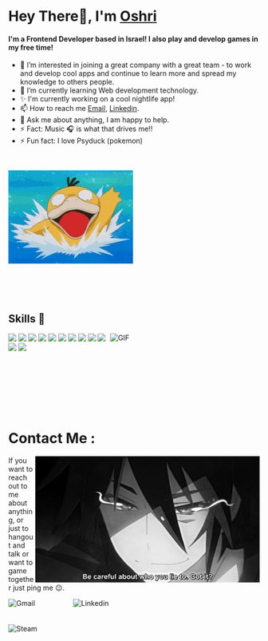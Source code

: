 # Hey There👋, I'm [Oshri](https://www.linkedin.com/in/oshri-zafrani/)
#### I'm a Frontend Developer based in Israel! I also play and develop games in my free time!

- 👀 I’m interested in joining a great company with a great team - to work and develop cool apps and continue to learn more and spread my knowledge to others people.
- 🌱 I’m currently learning Web development technology.
- ✨ I'm currently working on a cool nightlife app!
- 📫 How to reach me <a href="mailto:oshriza@gmail.com">Email</a>, <a href="https://www.linkedin.com/in/oshri-zafrani/" rel="nofollow">Linkedin</a>.
- 💬 Ask me about anything, I am happy to help.
- ⚡ Fact: Music 🎧 is what that drives me!!
- ⚡ Fun fact: I love Psyduck (pokemon)
</br>

![yeye](https://raw.githubusercontent.com/oshriza/oshriza/main/assets/Giphy3_psyduck.webp)

</br>
</br>
</br>

## Skills 🚀
<img hight="200" width="300" alt="GIF" align="right" src="https://raw.githubusercontent.com/oshriza/oshriza/main/assets/1936.gif">


![](https://img.shields.io/badge/JavaScript-323330?style=for-the-badge&amp;logo=javascript&amp)
![](https://img.shields.io/badge/json-5E5C5C?style=for-the-badge&amp;logo=json&amp)
![](https://img.shields.io/badge/npm-CB3837?style=for-the-badge&amp;logo=npm&amp;logoColor=white)
![](https://img.shields.io/badge/Sass-CC6699?style=for-the-badge&amp;logo=sass&amp;logoColor=white)
![](https://img.shields.io/badge/React-20232A?style=for-the-badge&amp;logo=react&amp;logoColor=61DAFB)
![](https://img.shields.io/badge/Tailwind_CSS-38B2AC?style=for-the-badge&amp;logo=tailwind-css&amp;logoColor=white)
![](https://img.shields.io/badge/fastapi-109989?style=for-the-badge&amp;logo=FASTAPI&amp;logoColor=white)
![](https://img.shields.io/badge/next.js-000000?style=for-the-badge&amp;logo=nextdotjs&amp;logoColor=white)
![](https://img.shields.io/badge/firebase-ffca28?style=for-the-badge&amp;logo=firebase&amp;logoColor=black)
![](https://img.shields.io/badge/TypeScript-007ACC?style=for-the-badge&logo=typescript&logoColor=white)
![](https://img.shields.io/badge/TypeScript-007ACC?style=for-the-badge&logo=typescript&logoColor=white)
![](https://img.shields.io/badge/styled_Components-CC6699?style=for-the-badge&logo=styled-components&logoColor=white)


</br>
</br>
</br>
</br>
</br>
</br>

# Contact Me :
<p>


<img hight="320" width="450" align="right" alt="GIF" src="https://raw.githubusercontent.com/oshriza/oshriza/main/assets/93195.gif">

If you want to reach out to me about anything, or just to hangout and talk or want to game together just ping me 😉.

<a href="mailto:oshriza@gmail.com">
 <img align="left" alt="Gmail" width="130" hight="100" src="https://github.com/Xx-Ashutosh-xX/Xx-Ashutosh-xX/blob/master/assets/icons/gmail.png" />
</a>
<a href="https://www.linkedin.com/in/oshri-zafrani/">
  <img align="left" alt="Linkedin" width="150" hight="100" src="https://github.com/Xx-Ashutosh-xX/Xx-Ashutosh-xX/blob/master/assets/icons/linkedin.png" />
</br>
</br>
</br>
</a>

<a href="https://steamcommunity.com/id/oshriza/">
  <img align="left" alt="Steam" width="130" hight="100" src="https://github.com/Xx-Ashutosh-xX/Xx-Ashutosh-xX/blob/master/assets/icons/steam.png" />
</a>
 </p>
 
 </br>
 </br>
 </br>

<!---
<p align="center" >  
  <a href="https://github.com/anuraghazra/github-readme-stats"> 
<img  src="https://github-readme-stats.vercel.app/api?username=oshriza&&show_icons=true&theme=radical"/>
  </a>
  </p>
--->
  
<!---
oshriza/oshriza is a ✨ special ✨ repository because its `README.md` (this file) appears on your GitHub profile.
You can click the Preview link to take a look at your changes.
--->
